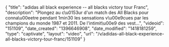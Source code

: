 {
    "title": "adidas all black experience -- all blacks victory tour Franc",
    "description": "Plongez au c\u0153ur d'un match des All Blacks pour conna\u00eetre pendant 1min30 les sensations v\u00e9cues par les champions du monde 1987 et 2011. De l'intimit\u00e9 des vest...",
    "videoid": "151109",
    "date_created": "1396646908",
    "date_modified": "1418181259",
    "type": "captivate",
    "layout": "video",
    "url": "\/v\/adidas-all-black-experience-all-blacks-victory-tour-franc\/151109"
}